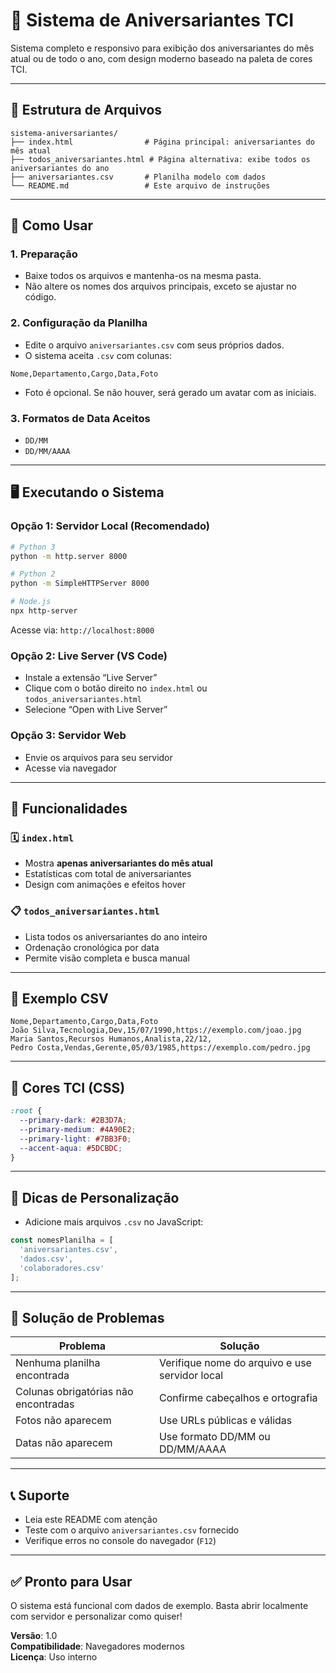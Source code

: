 # 🎂 Sistema de Aniversariantes TCI

Sistema completo e responsivo para exibição dos aniversariantes do mês atual ou de todo o ano, com design moderno baseado na paleta de cores TCI.

---

## 📁 Estrutura de Arquivos

```
sistema-aniversariantes/
├── index.html                # Página principal: aniversariantes do mês atual
├── todos_aniversariantes.html # Página alternativa: exibe todos os aniversariantes do ano
├── aniversariantes.csv       # Planilha modelo com dados
└── README.md                 # Este arquivo de instruções
```

---

## 🚀 Como Usar

### 1. Preparação
- Baixe todos os arquivos e mantenha-os na mesma pasta.
- Não altere os nomes dos arquivos principais, exceto se ajustar no código.

### 2. Configuração da Planilha
- Edite o arquivo `aniversariantes.csv` com seus próprios dados.
- O sistema aceita `.csv` com colunas:

```csv
Nome,Departamento,Cargo,Data,Foto
```

- Foto é opcional. Se não houver, será gerado um avatar com as iniciais.

### 3. Formatos de Data Aceitos
- `DD/MM`
- `DD/MM/AAAA`

---

## 🖥️ Executando o Sistema

### Opção 1: Servidor Local (Recomendado)
```bash
# Python 3
python -m http.server 8000

# Python 2
python -m SimpleHTTPServer 8000

# Node.js
npx http-server
```
Acesse via: `http://localhost:8000`

### Opção 2: Live Server (VS Code)
- Instale a extensão “Live Server”
- Clique com o botão direito no `index.html` ou `todos_aniversariantes.html`
- Selecione “Open with Live Server”

### Opção 3: Servidor Web
- Envie os arquivos para seu servidor
- Acesse via navegador

---

## 🎨 Funcionalidades

### 🗓️ `index.html`
- Mostra **apenas aniversariantes do mês atual**
- Estatísticas com total de aniversariantes
- Design com animações e efeitos hover

### 📋 `todos_aniversariantes.html`
- Lista todos os aniversariantes do ano inteiro
- Ordenação cronológica por data
- Permite visão completa e busca manual

---

## 📝 Exemplo CSV

```csv
Nome,Departamento,Cargo,Data,Foto
João Silva,Tecnologia,Dev,15/07/1990,https://exemplo.com/joao.jpg
Maria Santos,Recursos Humanos,Analista,22/12,
Pedro Costa,Vendas,Gerente,05/03/1985,https://exemplo.com/pedro.jpg
```

---

## 🎨 Cores TCI (CSS)

```css
:root {
  --primary-dark: #2B3D7A;
  --primary-medium: #4A90E2;
  --primary-light: #7BB3F0;
  --accent-aqua: #5DCBDC;
}
```

---

## 🧠 Dicas de Personalização

- Adicione mais arquivos `.csv` no JavaScript:
```js
const nomesPlanilha = [
  'aniversariantes.csv',
  'dados.csv',
  'colaboradores.csv'
];
```

---

## 🐛 Solução de Problemas

| Problema | Solução |
|---------|---------|
| Nenhuma planilha encontrada | Verifique nome do arquivo e use servidor local |
| Colunas obrigatórias não encontradas | Confirme cabeçalhos e ortografia |
| Fotos não aparecem | Use URLs públicas e válidas |
| Datas não aparecem | Use formato DD/MM ou DD/MM/AAAA |

---

## 📞 Suporte

- Leia este README com atenção
- Teste com o arquivo `aniversariantes.csv` fornecido
- Verifique erros no console do navegador (`F12`)

---

## ✅ Pronto para Usar

O sistema está funcional com dados de exemplo. Basta abrir localmente com servidor e personalizar como quiser!

**Versão**: 1.0  
**Compatibilidade**: Navegadores modernos  
**Licença**: Uso interno
